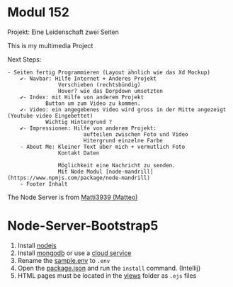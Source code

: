 # Modul 152

Projekt: Eine Leidenschaft zwei Seiten

This is my multimedia Project

Next Steps:

	- Seiten fertig Programmieren (Layout ähnlich wie das Xd Mockup)
		✔️- Navbar: Hilfe Internet + Anderes Projekt
					Verschieben (rechtsbündig)
					Hover? wie das Dorpdown umsetzten
		✔️- Index: mit Hilfe von anderem Projekt
				Button um zum Video zu kommen.
		✔️- Video: ein angegebenes Video wird gross in der Mitte angezeigt (Youtube video Eingebettet)
				Wichtig Hintergrund ?
		✔️- Impressionen: Hilfe von anderem Projekt:
							aufteilen zwischen Foto und Video
							Hitergrund einzelne Farbe
		- About Me: Kleiner Text über mich + vermutlich Foto
					Kontakt Daten
					
					Möglichkeit eine Nachricht zu senden.
					Mit Node Modul [node-mandrill](https://www.npmjs.com/package/node-mandrill)
		- Footer Inhalt
					
The Node Server is from [Matti3939 (Matteo)](https://github.com/Matti3939/Node-Server-Bootstrap5)

# Node-Server-Bootstrap5

1. Install [nodejs](https://nodejs.org/en/download/)
2. Install [mongodb](https://www.mongodb.com/try/download/compass) or use a [cloud service](https://www.mongodb.com/1)
3. Rename the [sample.env](.env) to `.env`
4. Open the [package.json](package.json) and run the `install` command. (Intellij)
5. HTML pages must be located in the [views](/views) folder as `.ejs` files

